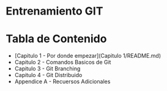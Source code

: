 # Entrenamiento GIT




Tabla de Contenido
==================

* [Capitulo 1 - Por donde empezar](Capitulo 1/README.md)
* Capitulo 2 - Comandos Basicos de Git 
* Capitulo 3 - Git Branching
* Capitulo 4 - Git Distribuido 
* Appendice A - Recuersos Adicionales 


